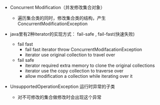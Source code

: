 + Concurrent Modification（并发修改集合对象）
  + 遍历集合类的同时，修改集合类的结构，产生ConcurrentModificationException
+ java里有2种iterator的实现方式： fail-safe , fail-fast(快速失败)
  + fail fast
    + fail fast iterator throw ConcurrentModifacationException
    + iterator use original collection to travel over
  + fail safe
    + iterator required extra memory to clone the original collections
    + iterator use the copy collection to traverse over
    + allow modification a collection while iterating over it

+ UnsupportedOperationException 运行时异常的子类
  + 对不可修改的集合做修改时会出现这个异常 

